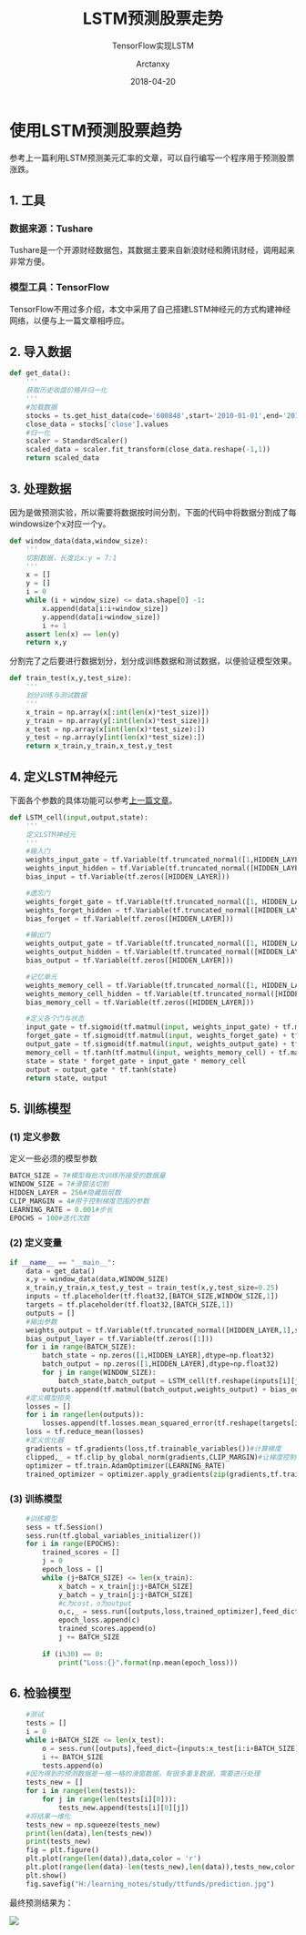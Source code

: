 ﻿---
layout:     post
title:      LSTM预测股票走势
subtitle:   TensorFlow实现LSTM
date:       2018-04-20
author:     Arctanxy
header-img: img/post-bg-desk.jpg
catalog: 	 true
tags:
    - 机器学习
    - 时间序列
    - TensorFlow
    - LSTM
---
# 使用LSTM预测股票趋势

参考上一篇利用LSTM预测美元汇率的文章，可以自行编写一个程序用于预测股票涨跌。

## 1. 工具

### 数据来源：Tushare

Tushare是一个开源财经数据包，其数据主要来自新浪财经和腾讯财经，调用起来非常方便。

### 模型工具：TensorFlow

TensorFlow不用过多介绍，本文中采用了自己搭建LSTM神经元的方式构建神经网络，以便与上一篇文章相呼应。

## 2. 导入数据

```Python
def get_data():
    '''
    获取历史收盘价格并归一化
    '''
    #加载数据
    stocks = ts.get_hist_data(code='600848',start='2010-01-01',end='2017-12-31')
    close_data = stocks['close'].values
    #归一化
    scaler = StandardScaler()
    scaled_data = scaler.fit_transform(close_data.reshape(-1,1))
    return scaled_data
```

## 3. 处理数据

因为是做预测实验，所以需要将数据按时间分割，下面的代码中将数据分割成了每windowsize个x对应一个y。
```Python
def window_data(data,window_size):
    '''
    切割数据，长度比x:y = 7:1
    '''
    x = []
    y = []
    i = 0 
    while (i + window_size) <= data.shape[0] -1:
        x.append(data[i:i+window_size])
        y.append(data[i+window_size])
        i += 1
    assert len(x) == len(y)
    return x,y
```

分割完了之后要进行数据划分，划分成训练数据和测试数据，以便验证模型效果。

```Python
def train_test(x,y,test_size):
    '''
    划分训练与测试数据
    '''
    x_train = np.array(x[:int(len(x)*test_size)])
    y_train = np.array(y[:int(len(x)*test_size)])
    x_test = np.array(x[int(len(x)*test_size):])
    y_test = np.array(y[int(len(x)*test_size):])
    return x_train,y_train,x_test,y_test
```

## 4. 定义LSTM神经元

下面各个参数的具体功能可以参考[上一篇文章](https://arctanxy.github.io/2018/04/15/LSTM%E9%A2%84%E6%B5%8B%E6%B1%87%E7%8E%87%E5%8F%98%E5%8C%96/)。

```Python
def LSTM_cell(input,output,state):
    '''
    定义LSTM神经元
    '''
    #输入门
    weights_input_gate = tf.Variable(tf.truncated_normal([1,HIDDEN_LAYER],stddev=0.05))#tf.truncated_normal用于生成一定维度的正态分布数据
    weights_input_hidden = tf.Variable(tf.truncated_normal([HIDDEN_LAYER,HIDDEN_LAYER],stddev=0.05))
    bias_input = tf.Variable(tf.zeros([HIDDEN_LAYER]))

    #遗忘门
    weights_forget_gate = tf.Variable(tf.truncated_normal([1, HIDDEN_LAYER], stddev=0.05))
    weights_forget_hidden = tf.Variable(tf.truncated_normal([HIDDEN_LAYER, HIDDEN_LAYER], stddev=0.05))
    bias_forget = tf.Variable(tf.zeros([HIDDEN_LAYER]))

    #输出门
    weights_output_gate = tf.Variable(tf.truncated_normal([1, HIDDEN_LAYER], stddev=0.05))
    weights_output_hidden = tf.Variable(tf.truncated_normal([HIDDEN_LAYER, HIDDEN_LAYER], stddev=0.05))
    bias_output = tf.Variable(tf.zeros([HIDDEN_LAYER]))

    #记忆单元
    weights_memory_cell = tf.Variable(tf.truncated_normal([1, HIDDEN_LAYER], stddev=0.05))
    weights_memory_cell_hidden = tf.Variable(tf.truncated_normal([HIDDEN_LAYER, HIDDEN_LAYER], stddev=0.05))
    bias_memory_cell = tf.Variable(tf.zeros([HIDDEN_LAYER]))

    #定义各个门与状态
    input_gate = tf.sigmoid(tf.matmul(input, weights_input_gate) + tf.matmul(output, weights_input_hidden) + bias_input)
    forget_gate = tf.sigmoid(tf.matmul(input, weights_forget_gate) + tf.matmul(output, weights_forget_hidden) + bias_forget)
    output_gate = tf.sigmoid(tf.matmul(input, weights_output_gate) + tf.matmul(output, weights_output_hidden) + bias_output)
    memory_cell = tf.tanh(tf.matmul(input, weights_memory_cell) + tf.matmul(output, weights_memory_cell_hidden) + bias_memory_cell)
    state = state * forget_gate + input_gate * memory_cell
    output = output_gate * tf.tanh(state)
    return state, output
```

## 5. 训练模型

### (1) 定义参数

定义一些必须的模型参数


```Python
BATCH_SIZE = 7#模型每批次训练所接受的数据量
WINDOW_SIZE = 7#滑窗法切割
HIDDEN_LAYER = 256#隐藏层层数
CLIP_MARGIN = 4#用于控制梯度范围的参数
LEARNING_RATE = 0.001#步长
EPOCHS = 100#迭代次数
```

### (2) 定义变量

```Python
if __name__ == "__main__":
    data = get_data()
    x,y = window_data(data,WINDOW_SIZE)
    x_train,y_train,x_test,y_test = train_test(x,y,test_size=0.25)
    inputs = tf.placeholder(tf.float32,[BATCH_SIZE,WINDOW_SIZE,1])
    targets = tf.placeholder(tf.float32,[BATCH_SIZE,1])
    outputs = []
    #输出参数
    weights_output = tf.Variable(tf.truncated_normal([HIDDEN_LAYER,1],stddev=0.05))
    bias_output_layer = tf.Variable(tf.zeros([1]))
    for i in range(BATCH_SIZE):
        batch_state = np.zeros([1,HIDDEN_LAYER],dtype=np.float32)
        batch_output = np.zeros([1,HIDDEN_LAYER],dtype=np.float32)
        for j in range(WINDOW_SIZE):
            batch_state,batch_output = LSTM_cell(tf.reshape(inputs[i][j],(-1,1)),batch_state,batch_output)
        outputs.append(tf.matmul(batch_output,weights_output) + bias_output_layer)
    #定义模型损失
    losses = []
    for i in range(len(outputs)):
        losses.append(tf.losses.mean_squared_error(tf.reshape(targets[i],(-1,1)),outputs[i]))
    loss = tf.reduce_mean(losses)
    #定义优化器
    gradients = tf.gradients(loss,tf.trainable_variables())#计算梯度
    clipped,_ = tf.clip_by_global_norm(gradients,CLIP_MARGIN)#让梯度控制在一定范围内，防止梯度消失或者梯度爆炸
    optimizer = tf.train.AdamOptimizer(LEARNING_RATE)
    trained_optimizer = optimizer.apply_gradients(zip(gradients,tf.trainable_variables()))
```

### (3) 训练模型

```Python
    #训练模型
    sess = tf.Session()
    sess.run(tf.global_variables_initializer())
    for i in range(EPOCHS):
        trained_scores = []
        j = 0
        epoch_loss = []
        while (j+BATCH_SIZE) <= len(x_train):
            x_batch = x_train[j:j+BATCH_SIZE]
            y_batch = y_train[j:j+BATCH_SIZE]
            #c为cost，o为output
            o,c,_ = sess.run([outputs,loss,trained_optimizer],feed_dict={inputs:x_batch,targets:y_batch})
            epoch_loss.append(c)
            trained_scores.append(o)
            j += BATCH_SIZE
        
        if (i%30) == 0:
            print("Loss:{}".format(np.mean(epoch_loss)))
```

## 6. 检验模型

```Python
    #测试
    tests = []
    i = 0
    while i+BATCH_SIZE <= len(x_test):
        o = sess.run([outputs],feed_dict={inputs:x_test[i:i+BATCH_SIZE]})
        i += BATCH_SIZE
        tests.append(o)
    #因为得到的预测数据是一格一格的滑窗数据，有很多重复数据，需要进行处理
    tests_new = []
    for i in range(len(tests)):
        for j in range(len(tests[i][0])):
            tests_new.append(tests[i][0][j])
    #将结果一维化
    tests_new = np.squeeze(tests_new)
    print(len(data),len(tests_new))
    print(tests_new)
    fig = plt.figure()
    plt.plot(range(len(data)),data,color = 'r')
    plt.plot(range(len(data)-len(tests_new),len(data)),tests_new,color = 'g')
    plt.show()
    fig.savefig("H:/learning_notes/study/ttfunds/prediction.jpg")
```

最终预测结果为：

![](https://github.com/Arctanxy/learning_notes/blob/master/study/ttfunds/prediction.jpg?raw=true)